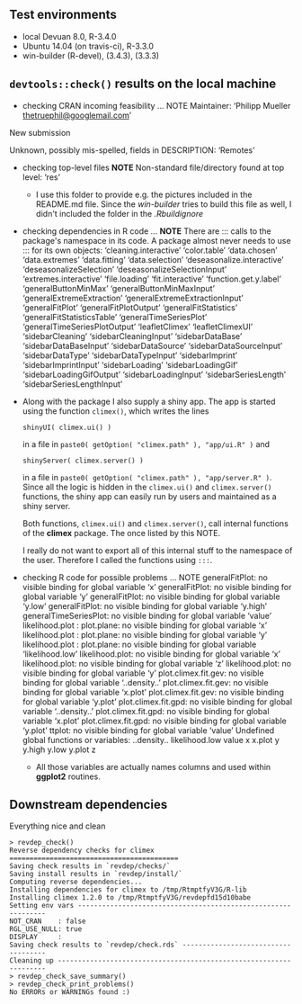 ## Test environments
* local Devuan 8.0, R-3.4.0
* Ubuntu 14.04 (on travis-ci), R-3.3.0
* win-builder (R-devel), (3.4.3), (3.3.3)


## `devtools::check()` results on the local machine

* checking CRAN incoming feasibility ... NOTE
Maintainer: ‘Philipp Mueller <thetruephil@googlemail.com>’

New submission

Unknown, possibly mis-spelled, fields in DESCRIPTION:
  ‘Remotes’

* checking top-level files **NOTE**
   Non-standard file/directory found at top level:
     ‘res’
	 
   - I use this folder to provide e.g. the pictures included in the
     README.md file. Since the *win-builder* tries to build this file
     as well, I didn't included the folder in the *.Rbuildignore*
	 

* checking dependencies in R code ... **NOTE**
There are ::: calls to the package's namespace in its code. A package
  almost never needs to use ::: for its own objects:
  ‘cleaning.interactive’ ‘color.table’ ‘data.chosen’ ‘data.extremes’
  ‘data.fitting’ ‘data.selection’ ‘deseasonalize.interactive’
  ‘deseasonalizeSelection’ ‘deseasonalizeSelectionInput’
  ‘extremes.interactive’ ‘file.loading’ ‘fit.interactive’
  ‘function.get.y.label’ ‘generalButtonMinMax’
  ‘generalButtonMinMaxInput’ ‘generalExtremeExtraction’
  ‘generalExtremeExtractionInput’ ‘generalFitPlot’
  ‘generalFitPlotOutput’ ‘generalFitStatistics’
  ‘generalFitStatisticsTable’ ‘generalTimeSeriesPlot’
  ‘generalTimeSeriesPlotOutput’ ‘leafletClimex’ ‘leafletClimexUI’
  ‘sidebarCleaning’ ‘sidebarCleaningInput’ ‘sidebarDataBase’
  ‘sidebarDataBaseInput’ ‘sidebarDataSource’ ‘sidebarDataSourceInput’
  ‘sidebarDataType’ ‘sidebarDataTypeInput’ ‘sidebarImprint’
  ‘sidebarImprintInput’ ‘sidebarLoading’ ‘sidebarLoadingGif’
  ‘sidebarLoadingGifOutput’ ‘sidebarLoadingInput’ ‘sidebarSeriesLength’
  ‘sidebarSeriesLengthInput’

 - Along with the package I also supply a shiny app. The app is
   started using the function `climex()`, which writes the lines
   
	   shinyUI( climex.ui() )
	   
   in a file in `paste0( getOption( "climex.path" ), "app/ui.R" )` and
   
	   shinyServer( climex.server() )
	   
   in a file in `paste0( getOption( "climex.path" ), "app/server.R"
   )`. Since all the logic is hidden in the `climex.ui()` and
   `climex.server()` functions, the shiny app can easily run by users
   and maintained as a shiny server.
   
   Both functions, `climex.ui()` and `climex.server()`, call internal
   functions of the **climex** package. The once listed by this NOTE.
   
   I really do not want to export all of this internal stuff to the
   namespace of the user. Therefore I called the functions using `:::`.
   

* checking R code for possible problems ... NOTE
generalFitPlot: no visible binding for global variable ‘x’
generalFitPlot: no visible binding for global variable ‘y’
generalFitPlot: no visible binding for global variable ‘y.low’
generalFitPlot: no visible binding for global variable ‘y.high’
generalTimeSeriesPlot: no visible binding for global variable ‘value’
likelihood.plot : plot.plane: no visible binding for global variable
  ‘x’
likelihood.plot : plot.plane: no visible binding for global variable
  ‘y’
likelihood.plot : plot.plane: no visible binding for global variable
  ‘likelihood.low’
likelihood.plot: no visible binding for global variable ‘x’
likelihood.plot: no visible binding for global variable ‘z’
likelihood.plot: no visible binding for global variable ‘y’
plot.climex.fit.gev: no visible binding for global variable
  ‘..density..’
plot.climex.fit.gev: no visible binding for global variable ‘x.plot’
plot.climex.fit.gev: no visible binding for global variable ‘y.plot’
plot.climex.fit.gpd: no visible binding for global variable
  ‘..density..’
plot.climex.fit.gpd: no visible binding for global variable ‘x.plot’
plot.climex.fit.gpd: no visible binding for global variable ‘y.plot’
ttplot: no visible binding for global variable ‘value’
Undefined global functions or variables:
  ..density.. likelihood.low value x x.plot y y.high y.low y.plot z
  
  - All those variables are actually names columns and used within
    **ggplot2** routines.
	   
	   
## Downstream dependencies

Everything nice and clean

	> revdep_check()
	Reverse dependency checks for climex ==========================================
	Saving check results in `revdep/checks/`
	Saving install results in `revdep/install/`
	Computing reverse dependencies... 
	Installing dependencies for climex to /tmp/RtmptfyV3G/R-lib
	Installing climex 1.2.0 to /tmp/RtmptfyV3G/revdepfd15d10babe
	Setting env vars --------------------------------------------------------------
	NOT_CRAN    : false
	RGL_USE_NULL: true
	DISPLAY     : 
	Saving check results to `revdep/check.rds` ------------------------------------
	Cleaning up -------------------------------------------------------------------
	> revdep_check_save_summary()
	> revdep_check_print_problems()
	No ERRORs or WARNINGs found :)
